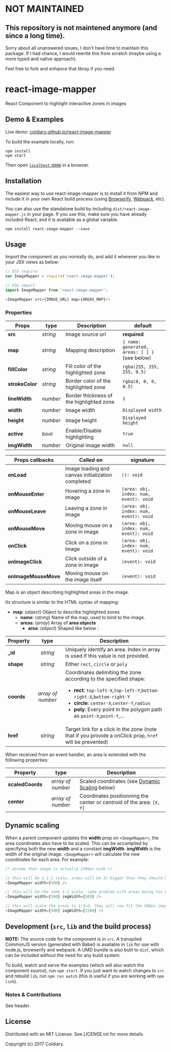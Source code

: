 # NOT MAINTAINED

## This repository is not maintened anymore (and since a long time).

Sorry about all unanswered issues, I don't have time to maintain this package.
If I had chance, I would rewrite this from scratch (maybe using a more typed and native approach).

Feel free to fork and enhance that libray if you need.

# react-image-mapper

React Component to highlight interactive zones in images


## Demo & Examples

Live demo: [coldiary.github.io/react-image-mapper](http://coldiary.github.io/react-image-mapper/)

To build the example locally, run:

```
npm install
npm start
```

Then open [`localhost:8000`](http://localhost:8000) in a browser.

## Installation

The easiest way to use react-image-mapper is to install it from NPM and include it in your own React build process (using [Browserify](http://browserify.org), [Webpack](http://webpack.github.io/), etc).

You can also use the standalone build by including `dist/react-image-mapper.js` in your page. If you use this, make sure you have already included React, and it is available as a global variable.

```
npm install react-image-mapper --save
```


## Usage

Import the component as you normally do, and add it wherever you like in your JSX views as below:

```javascript
// ES5 require
var ImageMapper = require('react-image-mapper');

// ES6 import
import ImageMapper from 'react-image-mapper';

<ImageMapper src={IMAGE_URL} map={AREAS_MAP}/>
```

### Properties

|Props|type|Description|default|
|---|---|---|---|
|**src**|*string*|Image source url| **required**|
|**map**|*string*|Mapping description| `{ name: generated, areas: [ ] }`<br/>(see below) |
|**fillColor**|*string*|Fill color of the highlighted zone|`rgba(255, 255, 255, 0.5)`|
|**strokeColor**|*string*|Border color of the highlighted zone|`rgba(0, 0, 0, 0.5)`|
|**lineWidth**|*number*|Border thickness of the highlighted zone|`1`|
|**width**|*number*|Image width|`Displayed width`|
|**height**|*number*|Image height|`Displayed height`|
|**active**|*bool*|Enable/Disable highlighting|`true`|
|**imgWidth**|*number*|Original image width|`null`|

|Props callbacks|Called on|signature|
|---|---|---|
|**onLoad**|Image loading and canvas initialization completed|`(): void`|
|**onMouseEnter**|Hovering a zone in image|`(area: obj, index: num, event): void`|
|**onMouseLeave**|Leaving a zone in image|`(area: obj, index: num, event): void`|
|**onMouseMove**|Moving mouse on a zone in image|`(area: obj, index: num, event): void`|
|**onClick**|Click on a zone in image|`(area: obj, index: num, event): void`|
|**onImageClick**|Click outside of a zone in image|`(event): void`|
|**onImageMouseMove**|Moving mouse on the image itself|`(event): void`|

Map is an object describing highlighted areas in the image.

Its structure is similar to the HTML syntax of mapping:

- **map**: (*object*) Object to describe highlighted zones
	- **name**: (*string*) Name of the map, used to bind to the image.
	- **areas**: (*array*) Array of **area objects**
		- **area**: (*object*) Shaped like below :

|Property| type|Description|
|---|:---:|---|
|**_id**|*string*|Uniquely identify an area. Index in array is used if this value is not provided.|
|**shape**|*string*|Either `rect`, `circle` or `poly`|
|**coords**|*array of number*|Coordinates delimiting the zone according to the specified shape: <ul><li>**rect**: `top-left-X`,`top-left-Y`,`bottom-right-X`,`bottom-right-Y`</li><li>**circle**: `center-X`,`center-Y`,`radius`</li><li>**poly**: Every point in the polygon path as `point-X`,`point-Y`,...</li></ul>|
|**href**|*string*|Target link for a click in the zone (note that if you provide a onClick prop, `href` will be prevented)|

When received from an event handler, an area is extended with the following properties:

|Property| type|Description|
|---|:---:|---|
|**scaledCoords**|*array of number*|Scaled coordinates (see [Dynamic Scaling](#dynamic-scaling) below)|
|**center**|*array of number*|Coordinates positionning the center or centroid of the area: `[X, Y]`|

## Dynamic scaling
When a parent component updates the **width** prop on `<ImageMapper>`, the area coordinates also have to be scaled. This can be accomplied by specifying both the new **width** and a constant **imgWidth**. **imgWidth** is the width of the original image. `<ImageMapper>` will calculate the new coordinates for each area. For example:
```javascript
/* assume that image is actually 1500px wide */

// this will be a 1:1 scale, areas will be 3x bigger than they should be
<ImageMapper width={500} />

// this will be the same 1:1 scale, same problem with areas being too big
<ImageMapper width={500} imgWidth={500} />

// this will scale the areas to 1/3rd, they will now fit the 500px image on the screen
<ImageMapper width={500} imgWidth={1500} />
```

## Development (`src`, `lib` and the build process)

**NOTE:** The source code for the component is in `src`. A transpiled CommonJS version (generated with Babel) is available in `lib` for use with node.js, browserify and webpack. A UMD bundle is also built to `dist`, which can be included without the need for any build system.

To build, watch and serve the examples (which will also watch the component source), run `npm start`. If you just want to watch changes to `src` and rebuild `lib`, run `npm run watch` (this is useful if you are working with `npm link`).


### Notes & Contributions

See header.


## License

Distributed with an MIT License. See LICENSE.txt for more details

Copyright (c) 2017 Coldiary.
